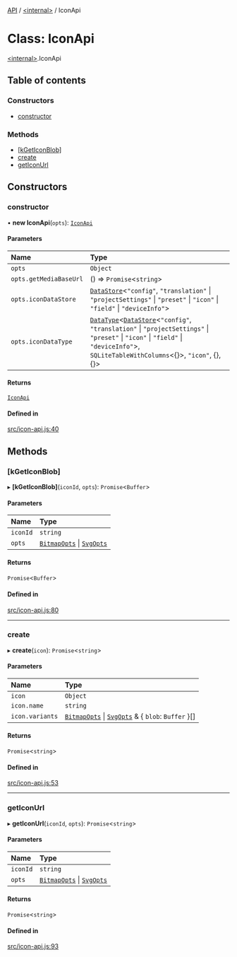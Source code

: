 [API](../README.md) / [\<internal\>](../modules/internal_.md) / IconApi

# Class: IconApi

[\<internal\>](../modules/internal_.md).IconApi

## Table of contents

### Constructors

- [constructor](internal_.IconApi.md#constructor)

### Methods

- [[kGetIconBlob]](internal_.IconApi.md#[kgeticonblob])
- [create](internal_.IconApi.md#create)
- [getIconUrl](internal_.IconApi.md#geticonurl)

## Constructors

### constructor

• **new IconApi**(`opts`): [`IconApi`](internal_.IconApi.md)

#### Parameters

| Name | Type |
| :------ | :------ |
| `opts` | `Object` |
| `opts.getMediaBaseUrl` | () => `Promise`\<`string`\> |
| `opts.iconDataStore` | [`DataStore`](internal_.DataStore.md)\<``"config"``, ``"translation"`` \| ``"projectSettings"`` \| ``"preset"`` \| ``"icon"`` \| ``"field"`` \| ``"deviceInfo"``\> |
| `opts.iconDataType` | [`DataType`](internal_.DataType.md)\<[`DataStore`](internal_.DataStore.md)\<``"config"``, ``"translation"`` \| ``"projectSettings"`` \| ``"preset"`` \| ``"icon"`` \| ``"field"`` \| ``"deviceInfo"``\>, `SQLiteTableWithColumns`\<{}\>, ``"icon"``, {}, {}\> |

#### Returns

[`IconApi`](internal_.IconApi.md)

#### Defined in

[src/icon-api.js:40](https://github.com/digidem/mapeo-core-next/blob/315dc9781d8d2f74f17b1fd651a3ae81272b7fac/src/icon-api.js#L40)

## Methods

### [kGetIconBlob]

▸ **[kGetIconBlob]**(`iconId`, `opts`): `Promise`\<`Buffer`\>

#### Parameters

| Name | Type |
| :------ | :------ |
| `iconId` | `string` |
| `opts` | [`BitmapOpts`](../interfaces/internal_.BitmapOpts.md) \| [`SvgOpts`](../interfaces/internal_.SvgOpts.md) |

#### Returns

`Promise`\<`Buffer`\>

#### Defined in

[src/icon-api.js:80](https://github.com/digidem/mapeo-core-next/blob/315dc9781d8d2f74f17b1fd651a3ae81272b7fac/src/icon-api.js#L80)

___

### create

▸ **create**(`icon`): `Promise`\<`string`\>

#### Parameters

| Name | Type |
| :------ | :------ |
| `icon` | `Object` |
| `icon.name` | `string` |
| `icon.variants` | [`BitmapOpts`](../interfaces/internal_.BitmapOpts.md) \| [`SvgOpts`](../interfaces/internal_.SvgOpts.md) & \{ `blob`: `Buffer`  }[] |

#### Returns

`Promise`\<`string`\>

#### Defined in

[src/icon-api.js:53](https://github.com/digidem/mapeo-core-next/blob/315dc9781d8d2f74f17b1fd651a3ae81272b7fac/src/icon-api.js#L53)

___

### getIconUrl

▸ **getIconUrl**(`iconId`, `opts`): `Promise`\<`string`\>

#### Parameters

| Name | Type |
| :------ | :------ |
| `iconId` | `string` |
| `opts` | [`BitmapOpts`](../interfaces/internal_.BitmapOpts.md) \| [`SvgOpts`](../interfaces/internal_.SvgOpts.md) |

#### Returns

`Promise`\<`string`\>

#### Defined in

[src/icon-api.js:93](https://github.com/digidem/mapeo-core-next/blob/315dc9781d8d2f74f17b1fd651a3ae81272b7fac/src/icon-api.js#L93)
